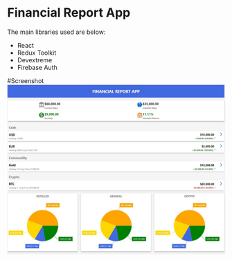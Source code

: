 # Financial Report App

The main libraries used are below:

- React
- Redux Toolkit
- Devextreme
- Firebase Auth

#Screenshot <br />
![alt text](Screenshot.jpg)
